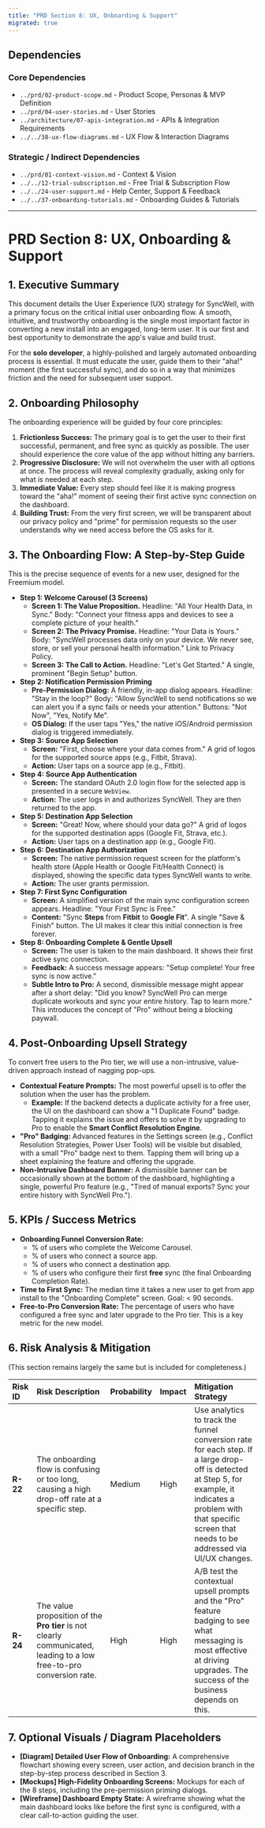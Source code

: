 ```yaml
---
title: "PRD Section 8: UX, Onboarding & Support"
migrated: true
---
```

## Dependencies

### Core Dependencies
- `../prd/02-product-scope.md` - Product Scope, Personas & MVP Definition
- `../prd/04-user-stories.md` - User Stories
- `../architecture/07-apis-integration.md` - APIs & Integration Requirements
- `../../38-ux-flow-diagrams.md` - UX Flow & Interaction Diagrams

### Strategic / Indirect Dependencies
- `../prd/01-context-vision.md` - Context & Vision
- `../../12-trial-subscription.md` - Free Trial & Subscription Flow
- `../../24-user-support.md` - Help Center, Support & Feedback
- `../../37-onboarding-tutorials.md` - Onboarding Guides & Tutorials

---

# PRD Section 8: UX, Onboarding & Support

## 1. Executive Summary

This document details the User Experience (UX) strategy for SyncWell, with a primary focus on the critical initial user onboarding flow. A smooth, intuitive, and trustworthy onboarding is the single most important factor in converting a new install into an engaged, long-term user. It is our first and best opportunity to demonstrate the app's value and build trust.

For the **solo developer**, a highly-polished and largely automated onboarding process is essential. It must educate the user, guide them to their "aha!" moment (the first successful sync), and do so in a way that minimizes friction and the need for subsequent user support.

## 2. Onboarding Philosophy

The onboarding experience will be guided by four core principles:

1.  **Frictionless Success:** The primary goal is to get the user to their first successful, permanent, and free sync as quickly as possible. The user should experience the core value of the app without hitting any barriers.
2.  **Progressive Disclosure:** We will not overwhelm the user with all options at once. The process will reveal complexity gradually, asking only for what is needed at each step.
3.  **Immediate Value:** Every step should feel like it is making progress toward the "aha!" moment of seeing their first active sync connection on the dashboard.
4.  **Building Trust:** From the very first screen, we will be transparent about our privacy policy and "prime" for permission requests so the user understands why we need access before the OS asks for it.

## 3. The Onboarding Flow: A Step-by-Step Guide

This is the precise sequence of events for a new user, designed for the Freemium model.

*   **Step 1: Welcome Carousel (3 Screens)**
    *   **Screen 1: The Value Proposition.** Headline: "All Your Health Data, in Sync." Body: "Connect your fitness apps and devices to see a complete picture of your health."
    *   **Screen 2: The Privacy Promise.** Headline: "Your Data is Yours." Body: "SyncWell processes data only on your device. We never see, store, or sell your personal health information." Link to Privacy Policy.
    *   **Screen 3: The Call to Action.** Headline: "Let's Get Started." A single, prominent "Begin Setup" button.
*   **Step 2: Notification Permission Priming**
    *   **Pre-Permission Dialog:** A friendly, in-app dialog appears. Headline: "Stay in the loop?" Body: "Allow SyncWell to send notifications so we can alert you if a sync fails or needs your attention." Buttons: "Not Now", "Yes, Notify Me".
    *   **OS Dialog:** If the user taps "Yes," the native iOS/Android permission dialog is triggered immediately.
*   **Step 3: Source App Selection**
    *   **Screen:** "First, choose where your data comes from." A grid of logos for the supported source apps (e.g., Fitbit, Strava).
    *   **Action:** User taps on a source app (e.g., Fitbit).
*   **Step 4: Source App Authentication**
    *   **Screen:** The standard OAuth 2.0 login flow for the selected app is presented in a secure `WebView`.
    *   **Action:** The user logs in and authorizes SyncWell. They are then returned to the app.
*   **Step 5: Destination App Selection**
    *   **Screen:** "Great! Now, where should your data go?" A grid of logos for the supported destination apps (Google Fit, Strava, etc.).
    *   **Action:** User taps on a destination app (e.g., Google Fit).
*   **Step 6: Destination App Authorization**
    *   **Screen:** The native permission request screen for the platform's health store (Apple Health or Google Fit/Health Connect) is displayed, showing the specific data types SyncWell wants to write.
    *   **Action:** The user grants permission.
*   **Step 7: First Sync Configuration**
    *   **Screen:** A simplified version of the main sync configuration screen appears. Headline: "Your First Sync is Free."
    *   **Content:** "Sync **Steps** from **Fitbit** to **Google Fit**". A single "Save & Finish" button. The UI makes it clear this initial connection is free forever.
*   **Step 8: Onboarding Complete & Gentle Upsell**
    *   **Screen:** The user is taken to the main dashboard. It shows their first active sync connection.
    *   **Feedback:** A success message appears: "Setup complete! Your free sync is now active."
    *   **Subtle Intro to Pro:** A second, dismissible message might appear after a short delay: "Did you know? SyncWell Pro can merge duplicate workouts and sync your entire history. Tap to learn more." This introduces the concept of "Pro" without being a blocking paywall.

## 4. Post-Onboarding Upsell Strategy

To convert free users to the Pro tier, we will use a non-intrusive, value-driven approach instead of nagging pop-ups.

*   **Contextual Feature Prompts:** The most powerful upsell is to offer the solution when the user has the problem.
    *   **Example:** If the backend detects a duplicate activity for a free user, the UI on the dashboard can show a "1 Duplicate Found" badge. Tapping it explains the issue and offers to solve it by upgrading to Pro to enable the **Smart Conflict Resolution Engine**.
*   **"Pro" Badging:** Advanced features in the Settings screen (e.g., Conflict Resolution Strategies, Power User Tools) will be visible but disabled, with a small "Pro" badge next to them. Tapping them will bring up a sheet explaining the feature and offering the upgrade.
*   **Non-Intrusive Dashboard Banner:** A dismissible banner can be occasionally shown at the bottom of the dashboard, highlighting a single, powerful Pro feature (e.g., "Tired of manual exports? Sync your entire history with SyncWell Pro.").

## 5. KPIs / Success Metrics

*   **Onboarding Funnel Conversion Rate:**
    *   % of users who complete the Welcome Carousel.
    *   % of users who connect a source app.
    *   % of users who connect a destination app.
    *   % of users who configure their first **free** sync (the final Onboarding Completion Rate).
*   **Time to First Sync:** The median time it takes a new user to get from app install to the "Onboarding Complete" screen. Goal: < 90 seconds.
*   **Free-to-Pro Conversion Rate:** The percentage of users who have configured a free sync and later upgrade to the Pro tier. This is a key metric for the new model.

## 6. Risk Analysis & Mitigation

(This section remains largely the same but is included for completeness.)

| Risk ID | Risk Description | Probability | Impact | Mitigation Strategy |
| :--- | :--- | :--- | :--- | :--- |
| **R-22** | The onboarding flow is confusing or too long, causing a high drop-off rate at a specific step. | Medium | High | Use analytics to track the funnel conversion rate for each step. If a large drop-off is detected at Step 5, for example, it indicates a problem with that specific screen that needs to be addressed via UI/UX changes. |
| **R-24** | The value proposition of the **Pro tier** is not clearly communicated, leading to a low free-to-pro conversion rate. | High | High | A/B test the contextual upsell prompts and the "Pro" feature badging to see what messaging is most effective at driving upgrades. The success of the business depends on this. |

## 7. Optional Visuals / Diagram Placeholders

*   **[Diagram] Detailed User Flow of Onboarding:** A comprehensive flowchart showing every screen, user action, and decision branch in the step-by-step process described in Section 3.
*   **[Mockups] High-Fidelity Onboarding Screens:** Mockups for each of the 8 steps, including the pre-permission priming dialogs.
*   **[Wireframe] Dashboard Empty State:** A wireframe showing what the main dashboard looks like before the first sync is configured, with a clear call-to-action guiding the user.
